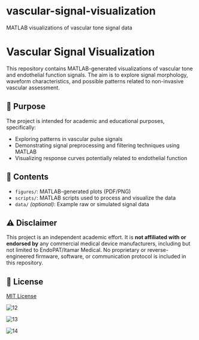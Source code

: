 # vascular-signal-visualization
MATLAB visualizations of vascular tone signal data
# Vascular Signal Visualization

This repository contains MATLAB-generated visualizations of vascular tone and endothelial function signals. The aim is to explore signal morphology, waveform characteristics, and possible patterns related to non-invasive vascular assessment.

## 🧪 Purpose

The project is intended for academic and educational purposes, specifically:

- Exploring patterns in vascular pulse signals
- Demonstrating signal preprocessing and filtering techniques using MATLAB
- Visualizing response curves potentially related to endothelial function

## 📁 Contents

- `figures/`: MATLAB-generated plots (PDF/PNG)
- `scripts/`: MATLAB scripts used to process and visualize the data
- `data/` *(optional)*: Example raw or simulated signal data

## ⚠️ Disclaimer

This project is an independent academic effort. It is **not affiliated with or endorsed by** any commercial medical device manufacturers, including but not limited to EndoPAT/Itamar Medical. No proprietary or reverse-engineered firmware, software, or communication protocol is included in this repository.

## 📎 License

[MIT License](LICENSE)

![12](https://github.com/user-attachments/assets/8e80c43a-8e15-4cd1-82ec-7a884f644798)

![13](https://github.com/user-attachments/assets/966d0314-5711-4334-8567-b49ba07e2675)

![14](https://github.com/user-attachments/assets/de8ff008-4aaf-4fca-92fb-11cfa51ba20e)
